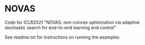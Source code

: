 # NOVAS
Code for ICLR2021 "NOVAS: non-convex optimization via adaptive stochastic search for end-to-end learning and control"

See readme.txt for instructions on running the examples.

